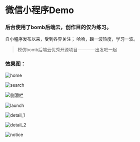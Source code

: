 # 微信小程序Demo

### 后台使用了bomb后端云，创作目的仅为练习。

自小程序发布以来，受到各界关注； 哈哈，蹭一波热度，学习一波。

>模仿bomb后端云优秀开源项目————出发吧一起


### 效果图：
![home](https://github.com/IWTF/wx-Demo/blob/master/pro-image/%E6%8D%95%E8%8E%B7.PNG)

![search](https://github.com/IWTF/wx-Demo/blob/master/pro-image/%E6%8D%95%E8%8E%B72.PNG)

![侧滑栏](https://github.com/IWTF/wx-Demo/blob/master/pro-image/%E6%8D%95%E8%8E%B73.PNG)

![launch](https://github.com/IWTF/wx-Demo/blob/master/pro-image/%E6%8D%95%E8%8E%B74.PNG)

![detail_1](https://github.com/IWTF/wx-Demo/blob/master/pro-image/%E6%8D%95%E8%8E%B75.PNG)

![detail_2](https://github.com/IWTF/wx-Demo/blob/master/pro-image/%E6%8D%95%E8%8E%B76.PNG)

![notice](https://github.com/IWTF/wx-Demo/blob/master/pro-image/%E6%8D%95%E8%8E%B77.PNG)
